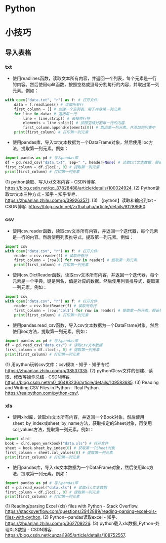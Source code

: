 # Python



# 小技巧



## 导入表格

### txt

- 使用readlines函数，读取文本所有内容，并返回一个列表，每个元素是一行的内容。然后使用split函数，按照空格或逗号分割每行的内容，并取出第一列元素。例如：

```python
with open("data.txt", "r") as f: # 打开文件
    data = f.readlines() # 读取所有行
    first_column = [] # 创建一个空列表，用于存放第一列元素
    for line in data: # 遍历每一行
        line = line.strip() # 去掉换行符
        elements = line.split() # 按照空格分割每一行的内容
        first_column.append(elements[0]) # 取出第一列元素，并添加到列表中
    print(first_column) # 打印第一列元素
```

- 使用pandas库，导入txt文本数据为一个DataFrame对象，然后使用iloc方法，提取第一列元素。例如：

```python
import pandas as pd # 导入pandas库
df = pd.read_csv("data.txt", sep=" ", header=None) # 读取txt文本数据，假设每列之间用空格分隔，没有表头
first_column = df.iloc[:, 0] # 提取第一列元素
print(first_column) # 打印第一列元素
```


(1) python读取、写入txt文本内容 - CSDN博客. https://blog.csdn.net/qq_37828488/article/details/100024924.
(2) Python读取txt文本三种方式 - 知乎 - 知乎专栏. https://zhuanlan.zhihu.com/p/399263571.
(3) 【python】读取和输出到txt - CSDN博客. https://blog.csdn.net/zxfhahaha/article/details/81288660.



### csv

- 使用csv.reader函数，读取csv文本所有内容，并返回一个迭代器，每个元素是一行的内容。然后使用列表推导式，提取第一列元素。例如：

```python
import csv
with open("data.csv", "r") as f: # 打开文件
    reader = csv.reader(f) # 读取所有行
    first_column = [row[0] for row in reader] # 提取第一列元素
    print(first_column) # 打印第一列元素
```

- 使用csv.DictReader函数，读取csv文本所有内容，并返回一个迭代器，每个元素是一个字典，键是列名，值是对应的数据。然后使用列表推导式，提取第一列元素。例如：

```python
import csv
with open("data.csv", "r") as f: # 打开文件
    reader = csv.DictReader(f) # 读取所有行
    first_column = [row["col1"] for row in reader] # 提取第一列元素，假设列名为col1
    print(first_column) # 打印第一列元素
```

- 使用pandas.read_csv函数，导入csv文本数据为一个DataFrame对象，然后使用iloc方法，提取第一列元素。例如：

```python
import pandas as pd # 导入pandas库
df = pd.read_csv("data.csv") # 读取csv文本数据
first_column = df.iloc[:, 0] # 提取第一列元素
print(first_column) # 打印第一列元素
```


(1) 用python玩转csv文件：csv模块 - 知乎 - 知乎专栏. https://zhuanlan.zhihu.com/p/38537335.
(2) python中csv文件的创建、读取、修改等操作总结 - CSDN博客. https://blog.csdn.net/m0_46483236/article/details/109583685.
(3) Reading and Writing CSV Files in Python – Real Python. https://realpython.com/python-csv/.



### xls

- 使用xlrd库，读取xls文本所有内容，并返回一个Book对象，然后使用sheet_by_index或sheet_by_name方法，获取指定的Sheet对象，再使用col_values方法，提取第一列元素。例如：

```python
import xlrd
book = xlrd.open_workbook("data.xls") # 打开文件
sheet = book.sheet_by_index(0) # 获取第一个Sheet对象
first_column = sheet.col_values(0) # 提取第一列元素
print(first_column) # 打印第一列元素
```

- 使用pandas库，导入xls文本数据为一个DataFrame对象，然后使用iloc方法，提取第一列元素。例如：

```python
import pandas as pd # 导入pandas库
df = pd.read_excel("data.xls") # 读取xls文本数据
first_column = df.iloc[:, 0] # 提取第一列元素
print(first_column) # 打印第一列元素
```


(1) Reading/parsing Excel (xls) files with Python - Stack Overflow. https://stackoverflow.com/questions/2942889/reading-parsing-excel-xls-files-with-python.
(2) Python--pandas读取excel - 知乎. https://zhuanlan.zhihu.com/p/362709226.
(3) python载入xls数据_Python-处理XLS数据 - CSDN博客. https://blog.csdn.net/cunzai1985/article/details/108752557.